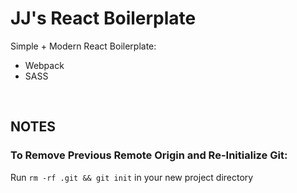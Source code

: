 # JJ's React Boilerplate

Simple + Modern React Boilerplate:
  - Webpack
  - SASS

<br>

## NOTES

### To Remove Previous Remote Origin and Re-Initialize Git:

<p>Run <code>rm -rf .git && git init</code> in your new project directory</p>
